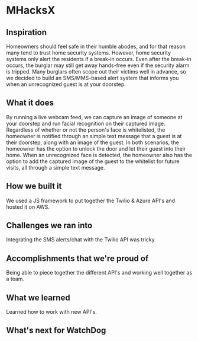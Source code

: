# MHacksX
## Inspiration
Homeowners should feel safe in their humble abodes, and for that reason many tend to trust home security systems. However, home security systems only alert the residents if a break-in occurs. Even after the break-in occurs, the burglar may still get away hands-free even if the security alarm is tripped. Many burglars often scope out their victims well in advance, so we decided to build an SMS/MMS-based alert system that informs you when an unrecognized guest is at your doorstep.

## What it does
By running a live webcam feed, we can capture an image of someone at your doorstep and run facial recognition on their captured image. Regardless of whether or not the person's face is whitelisted, the homeowner is notified through an simple text message that a guest is at their doorstep, along with an image of the guest. In both scenarios, the homeowner has the option to unlock the door and let their guest into their home. When an unrecognized face is detected, the homeowner also has the option to add the captured image of the guest to the whitelist for future visits, all through a simple text message.

## How we built it
We used a JS framework to put together the Twilio & Azure API's and hosted it on AWS.

## Challenges we ran into
Integrating the SMS alerts/chat with the Twilio API was tricky.

## Accomplishments that we're proud of
Being able to piece together the different API's and working well together as a team.

## What we learned
Learned how to work with new API's.

## What's next for WatchDog

